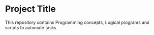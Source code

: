 Project Title
================================
This repository contains Programming concepts, Logical programs  and scripts to automate tasks
